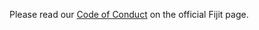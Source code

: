Please read our [Code of Conduct](erp12.github.io/fijit/code_of_conduct.html) on the official Fijit page.